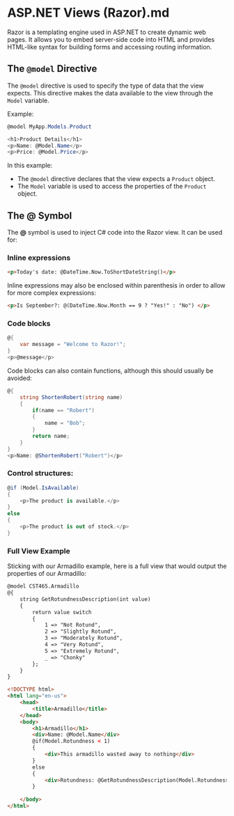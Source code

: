 # ASP.NET Views (Razor).md

Razor is a templating engine used in ASP.NET to create dynamic web pages. It allows you to embed server-side code into HTML and provides HTML-like syntax for building forms and accessing routing information.

## The `@model` Directive

The `@model` directive is used to specify the type of data that the view expects. This directive makes the data available to the view through the `Model` variable.

Example:
```csharp
@model MyApp.Models.Product

<h1>Product Details</h1>
<p>Name: @Model.Name</p>
<p>Price: @Model.Price</p>
```
In this example:
- The `@model` directive declares that the view expects a `Product` object.
- The `Model` variable is used to access the properties of the `Product` object.

## The **@** Symbol

The **@** symbol is used to inject C# code into the Razor view. It can be used for:
### Inline expressions
```html
<p>Today's date: @DateTime.Now.ToShortDateString()</p>
```
Inline expressions may also be enclosed within parenthesis in order to allow for more complex expressions:
```html
<p>Is September?: @(DateTime.Now.Month == 9 ? "Yes!" : "No") </p>
```
### Code blocks
```csharp
@{
    var message = "Welcome to Razor!";
}
<p>@message</p>
```
Code blocks can also contain functions, although this should usually be avoided:
```csharp
@{
    string ShortenRobert(string name)
    {
        if(name == "Robert")
        {
            name = "Bob";
        }
        return name;
    } 
}
<p>Name: @ShortenRobert("Robert")</p>
```
### Control structures:
```csharp
@if (Model.IsAvailable)
{
    <p>The product is available.</p>
}
else
{
    <p>The product is out of stock.</p>
}
```


### Full View Example
Sticking with our Armadillo example, here is a full view that would output the properties of our Armadillo:
```html
@model CST465.Armadillo
@{
    string GetRotundnessDescription(int value)
    {
        return value switch
        {
            1 => "Not Rotund",
            2 => "Slightly Rotund",
            3 => "Moderately Rotund",
            4 => "Very Rotund",
            5 => "Extremely Rotund",
            _ => "Chonky"
        };
    }
}

<!DOCTYPE html>
<html lang="en-us">
    <head>
        <title>Armadillo</title>
    </head>
    <body>
        <h1>Armadillo</h1>
        <div>Name: @Model.Name</div>
        @if(Model.Rotundness < 1)
        {
            <div>This armadillo wasted away to nothing</div>
        }
        else
        {
            <div>Rotundness: @GetRotundnessDescription(Model.Rotundness)</div>
        }
        
    </body>
</html>
```